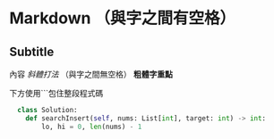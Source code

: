 # Markdown （與字之間有空格）
  ## Subtitle
  內容
*斜體打法* （與字之間無空格）
**粗體字重點**
> 
下方使用```包住整段程式碼
```python
  class Solution:
    def searchInsert(self, nums: List[int], target: int) -> int:
        lo, hi = 0, len(nums) - 1
```


    
    
